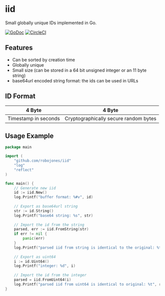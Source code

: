 # iid
Small globally unique IDs implemented in Go.

[![GoDoc](https://img.shields.io/badge/godoc-reference-5272B4.svg?style=flat-square)](https://godoc.org/github.com/robojones/iid)
[![CircleCI](https://circleci.com/gh/robojones/iid/tree/master.svg?style=svg)](https://circleci.com/gh/robojones/iid/tree/master)

## Features

- Can be sorted by creation time
- Globally unique
- Small size (can be stored in a 64 bit unsigned integer or an 11 byte string)
- base64url encoded string format: the ids can be used in URLs

## ID Format

| 4 Byte               | 4 Byte                                |
| -------------------- | ------------------------------------- |
| Timestamp in seconds | Cryptographically secure random bytes |

## Usage Example

```go
package main

import (
	"github.com/robojones/iid"
	"log"
	"reflect"
)

func main() {
	// Generate new iid
	id := iid.New()
	log.Printf("buffer format: %#v", id)
	
	// Export as base64url string
	str := id.String()
	log.Printf("base64 string: %s", str)
	
	// Import the id from the string
	parsed, err := iid.FromString(str)
	if err != nil {
		panic(err)
	}
	log.Printf("parsed iid from string is identical to the original: %t", reflect.DeepEqual(id, parsed))
	
	// Export as uint64
	i := id.Uint64()
	log.Printf("integer: %d", i)
	
	// Import the id from the integer
	parsed = iid.FromUint64(i)
	log.Printf("parsed iid from uint64 is identical to original: %t", reflect.DeepEqual(id, parsed))
}
```
